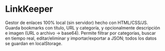 # LinkKeeper
Gestor de enlaces 100% local (sin servidor) hecho con HTML/CSS/JS. Guarda bookmarks con título, URL y categoría, y opcionalmente descripción e imagen (URL o archivo → base64). Permite filtrar por categorías, buscar en tiempo real, editar/eliminar y importar/exportar a JSON; todos los datos se guardan en localStorage.
